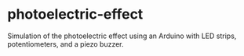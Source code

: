 # photoelectric-effect
Simulation of the photoelectric effect using an Arduino with LED strips, potentiometers, and a piezo buzzer.
